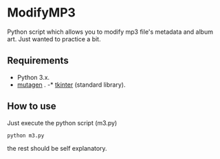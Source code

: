 # ModifyMP3
Python script which allows you to modify mp3 file's metadata and album art.
Just wanted to practice a bit.

## Requirements
- Python 3.x.
- [mutagen](https://mutagen.readthedocs.io/en/latest/) .
-* [tkinter](https://docs.python.org/3/library/tkinter.html) (standard library).

## How to use
Just execute the python script (m3.py)

```
python m3.py
```

the rest should be self explanatory.